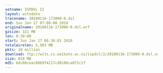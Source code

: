 ```yaml
---
setname: ISPDSL II
layout: witsdata
tracename: 20100116-173000-0.dsl
end: Sun Jan 17 07:00:00 2010
originalname: 20100116-173000-0.dsl.erf
gzsize: 321 MB
len: 0:30:00
start: Sun Jan 17 06:30:01 2010
totalwirelen: 5,903 MB
pkts: 10 million
download: ftp://wits.cs.waikato.ac.nz/ispdsl/2/20100116-173000-0.dsl.erf.gz
size: 818 MB
md5: 6dc08ceac88b974217cd0186ca072c1f
---
```

